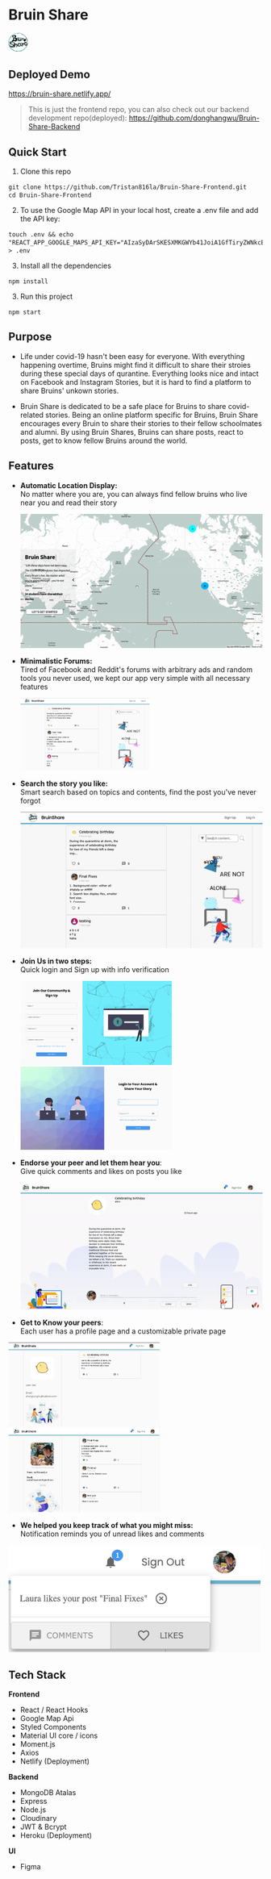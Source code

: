 # Bruin Share
<img src="./public/logo.png" alt="logo" style="zoom:15%;" width= "250"/>



## Deployed Demo

https://bruin-share.netlify.app/


> This is just the frontend repo, you can also check out our backend development repo(deployed): https://github.com/donghangwu/Bruin-Share-Backend


## Quick Start

1. Clone this repo

```
git clone https://github.com/Tristan816la/Bruin-Share-Frontend.git
cd Bruin-Share-Frontend
```

2. To use the Google Map API in your local host, create a .env file and add the API key:
```
touch .env && echo "REACT_APP_GOOGLE_MAPS_API_KEY="AIzaSyDArSKESXMKGWYb41JoiA1GfTiryZWNkcE"" > .env
```

3. Install all the dependencies

```
npm install
```
3. Run this project

```
npm start
```



## Purpose

- Life under covid-19 hasn't been easy for everyone. With everything happening overtime, Bruins might find it difficult to share their stroies during these special days of qurantine. Everything looks nice and intact on Facebook and Instagram Stories, but it is hard to find a platform to share Bruins' unkown stories.

- Bruin Share is dedicated to be a safe place for Bruins to share covid-related stories. Being an online platform specific for Bruins, Bruin Share encourages every Bruin to share their stories to their fellow schoolmates and alumni. By using Bruin Shares, Bruins can share posts, react to posts, get to know fellow Bruins around the world.



## Features

- **Automatic Location Display:**  \
No matter where you are, you can always find fellow bruins who live near you and read their story

  <img src="./demo/landing.gif" alt="landing" style="zoom:80%;"/>



- **Minimalistic Forums:** \
Tired of Facebook and Reddit's forums with arbitrary ads and random tools you never used, we kept our app very simple with all necessary features

  <img src="./demo/public.png" alt="image-20201206105700875" style="zoom:25%;"/>



- **Search the story you like:** \
Smart search based on topics and contents, find the post you've never forgot

  <img src="./demo/search.gif" alt="search" style="zoom:100%;" />



- **Join Us in two steps:** \
Quick login and Sign up with info verification

  <p float="left">
    <img src="./demo/signup.png" alt="signup" width="300" />
    <img src="./demo/login.png" alt="login" width="300"  />
  </p>

- **Endorse your peer and let them hear you**: \
Give quick comments and likes on posts you like

  <img src="./demo/post.gif" alt="post"  />



- **Get to Know your peers**: \
Each user has a profile page and a customizable private page

<p float="left">
  <img src="./demo/profile.png" width="300"/>
  <img src="./demo/private.png"  width="300"/>
</p>

- **We helped you keep track of what you might miss:** \
Notification reminds you of unread likes and comments

<img src="./demo/notification.png" alt="notification" width="500"/>





## Tech Stack

**Frontend**

- React / React Hooks
- Google Map Api
- Styled Components 
- Material UI core / icons
- Moment.js
- Axios
- Netlify (Deployment)



**Backend**

- MongoDB Atalas
- Express
- Node.js
- Cloudinary
- JWT & Bcrypt
- Heroku (Deployment)



**UI**

- Figma
